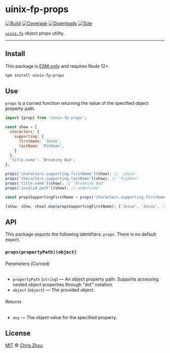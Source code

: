 # uinix-fp-props

[![Build][build-badge]][build]
[![Coverage][coverage-badge]][coverage]
[![Downloads][downloads-badge]][downloads]
[![Size][bundle-size-badge]][bundle-size]

[`uinix-fp`][uinix-fp] object props utility.

---

## Install

This package is [ESM-only][] and requires Node 12+.

```sh
npm install uinix-fp-props
```

## Use

`props` is a curried function returning the value of the specified object property path.

```js
import {prop} from 'uinix-fp-props';

const show = {
  characters: {
    supporting: {
      firstName: 'Jesse',
      lastName: 'Pinkman',
    }
  },
  'title.name': 'Breaking Bad',
};

props('characters.supporting.firstName')(show); // 'Jesse'
props('characters.supporting.lastName')(show); // 'Pinkman'
props('title.name')(show); // 'Breaking Bad'
props('invalid.path')(show); // undefined

const propsSupportingFirstName = props('characters.supporting.firstName'); // curried

[show, show, show].map(propsSupportingFirstName); ['Jesse', 'Jesse', 'Jesse'];
```

## API

This package exports the following identifiers: `props`.  There is no default export.

### `props(propertyPath)(object)`

###### Parameters (Curried)
- `propertyPath` (`string`) — An object property path.  Supports accessing nested object properties through "dot" notation.
- `object` (`object`) — The provided object.

###### Returns
- `any` — The object value for the specified property.

## License

[MIT][license] © [Chris Zhou][author]

<!-- project -->
[author]: https://github.com/chrisrzhou
[license]: https://github.com/uinix-js/uinix-fp/blob/main/license
[build]: https://github.com/uinix-js/uinix-fp/actions
[build-badge]: https://github.com/uinix-js/uinix-fp/workflows/main/badge.svg
[coverage]: https://codecov.io/github/uinix-js/uinix-fp
[coverage-badge]: https://img.shields.io/codecov/c/github/uinix-js/uinix-fp.svg
[downloads]: https://www.npmjs.com/package/uinix-fp-props
[downloads-badge]: https://img.shields.io/npm/dm/uinix-fp-props.svg
[bundle-size]: https://bundlephobia.com/result?p=uinix-fp-props
[bundle-size-badge]: https://img.shields.io/bundlephobia/minzip/uinix-fp-props.svg

<!-- defs -->
[ESM-only]: https://gist.github.com/sindresorhus/a39789f98801d908bbc7ff3ecc99d99c
[uinix-fp]: https://github.com/uinix-js/uinix-fp
